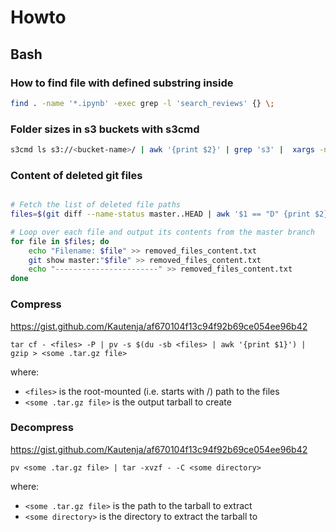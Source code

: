 # Howto

## Bash

### How to find file with defined substring inside
```bash
find . -name '*.ipynb' -exec grep -l 'search_reviews' {} \;
```

### Folder sizes in s3 buckets with s3cmd
```bash
s3cmd ls s3://<bucket-name>/ | awk '{print $2}' | grep 's3' |  xargs -n 1 -I {} s3cmd du -H {}
```

### Content of deleted git files
```bash

# Fetch the list of deleted file paths
files=$(git diff --name-status master..HEAD | awk '$1 == "D" {print $2}')

# Loop over each file and output its contents from the master branch
for file in $files; do
    echo "Filename: $file" >> removed_files_content.txt
    git show master:"$file" >> removed_files_content.txt
    echo "-----------------------" >> removed_files_content.txt
done

```


### Compress
https://gist.github.com/Kautenja/af670104f13c94f92b69ce054ee96b42

```shell
tar cf - <files> -P | pv -s $(du -sb <files> | awk '{print $1}') | gzip > <some .tar.gz file>
```

where:

-   `<files>` is the root-mounted (i.e. starts with /) path to the files
-   `<some .tar.gz file>` is the output tarball to create

### Decompress
https://gist.github.com/Kautenja/af670104f13c94f92b69ce054ee96b42

```shell
pv <some .tar.gz file> | tar -xvzf - -C <some directory>
```

where:

-   `<some .tar.gz file>` is the path to the tarball to extract
-   `<some directory>` is the directory to extract the tarball to 
